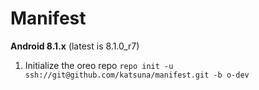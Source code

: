 Manifest
========

**Android 8.1.x** (latest is 8.1.0_r7)

1. Initialize the oreo repo	
`repo init -u ssh://git@github.com/katsuna/manifest.git -b o-dev`

